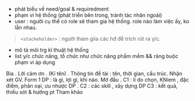 - phát biểu về need/goal & requiredment
- phạm vi hệ thống (phát triển bên trong, tránh tác nhân ngoài)
- user : người cụ thể có role sẽ tham gia hệ thống. role nào làm việc ấy, ko lẫn nhau. 
> `<stackeholder>` : người tham giia các hđ để trích rút ra y/c.
- mô tả môi trg kĩ thuật hệ thống
- list y/c chức năng, tổ chức như chức năng phầm mềm && ràng buộc phạm vi áp dụng


Bìa . Lời cảm ơn . (Kí tên) . Thông tin đề tài : tên, thời gian, cấu trúc. Nhận xét GV. Form 1 DP : là gì, lợi gì, khi nào. Mở đầu . 
C1 : lí do chọn, KNiem , đặc điểm, phân oại, ưu nhược DP . C2 : các skill , xây dựng DP
C3 : kết quả, thiếu sót & hướng pt
Tham khảo

